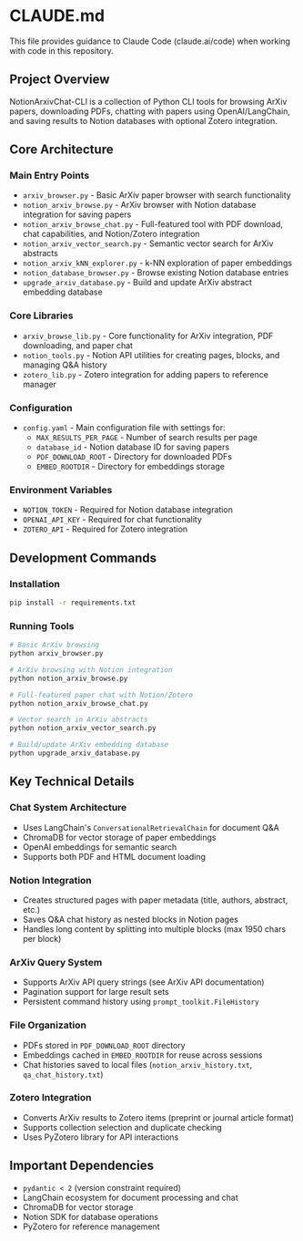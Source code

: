 # CLAUDE.md

This file provides guidance to Claude Code (claude.ai/code) when working with code in this repository.

## Project Overview

NotionArxivChat-CLI is a collection of Python CLI tools for browsing ArXiv papers, downloading PDFs, chatting with papers using OpenAI/LangChain, and saving results to Notion databases with optional Zotero integration.

## Core Architecture

### Main Entry Points
- `arxiv_browser.py` - Basic ArXiv paper browser with search functionality
- `notion_arxiv_browse.py` - ArXiv browser with Notion database integration for saving papers
- `notion_arxiv_browse_chat.py` - Full-featured tool with PDF download, chat capabilities, and Notion/Zotero integration
- `notion_arxiv_vector_search.py` - Semantic vector search for ArXiv abstracts
- `notion_arxiv_kNN_explorer.py` - k-NN exploration of paper embeddings
- `notion_database_browser.py` - Browse existing Notion database entries
- `upgrade_arxiv_database.py` - Build and update ArXiv abstract embedding database

### Core Libraries
- `arxiv_browse_lib.py` - Core functionality for ArXiv integration, PDF downloading, and paper chat
- `notion_tools.py` - Notion API utilities for creating pages, blocks, and managing Q&A history
- `zotero_lib.py` - Zotero integration for adding papers to reference manager

### Configuration
- `config.yaml` - Main configuration file with settings for:
  - `MAX_RESULTS_PER_PAGE` - Number of search results per page
  - `database_id` - Notion database ID for saving papers
  - `PDF_DOWNLOAD_ROOT` - Directory for downloaded PDFs
  - `EMBED_ROOTDIR` - Directory for embeddings storage

### Environment Variables
- `NOTION_TOKEN` - Required for Notion database integration
- `OPENAI_API_KEY` - Required for chat functionality
- `ZOTERO_API` - Required for Zotero integration

## Development Commands

### Installation
```bash
pip install -r requirements.txt
```

### Running Tools
```bash
# Basic ArXiv browsing
python arxiv_browser.py

# ArXiv browsing with Notion integration
python notion_arxiv_browse.py

# Full-featured paper chat with Notion/Zotero
python notion_arxiv_browse_chat.py

# Vector search in ArXiv abstracts
python notion_arxiv_vector_search.py

# Build/update ArXiv embedding database
python upgrade_arxiv_database.py
```

## Key Technical Details

### Chat System Architecture
- Uses LangChain's `ConversationalRetrievalChain` for document Q&A
- ChromaDB for vector storage of paper embeddings
- OpenAI embeddings for semantic search
- Supports both PDF and HTML document loading

### Notion Integration
- Creates structured pages with paper metadata (title, authors, abstract, etc.)
- Saves Q&A chat history as nested blocks in Notion pages
- Handles long content by splitting into multiple blocks (max 1950 chars per block)

### ArXiv Query System
- Supports ArXiv API query strings (see ArXiv API documentation)
- Pagination support for large result sets
- Persistent command history using `prompt_toolkit.FileHistory`

### File Organization
- PDFs stored in `PDF_DOWNLOAD_ROOT` directory
- Embeddings cached in `EMBED_ROOTDIR` for reuse across sessions
- Chat histories saved to local files (`notion_arxiv_history.txt`, `qa_chat_history.txt`)

### Zotero Integration
- Converts ArXiv results to Zotero items (preprint or journal article format)
- Supports collection selection and duplicate checking
- Uses PyZotero library for API interactions

## Important Dependencies
- `pydantic < 2` (version constraint required)
- LangChain ecosystem for document processing and chat
- ChromaDB for vector storage
- Notion SDK for database operations
- PyZotero for reference management